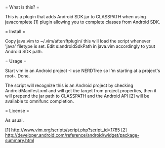 = What is this? =

This is a plugin that adds Android SDK jar to CLASSPATH when using javacomplete [1] plugin allowing you to complete classes from Android SDK.


= Install =

Copy java.vim to ~/.vim/after/ftplugin/ this will load the script whenever 'java' filetype is set.
Edit s:androidSdkPath in java.vim accordingly to yout Android SDK path.


= Usage =

Start vim in an Android project -I use NERDTree so I'm starting at a project's root-. Done.

The script will recognize this is an Android project by checking AndroidManifest.xml and will get the target from project.properties, then it will prepend the jar path to CLASSPATH and the Android API [2] will be available to omnifunc completion.


= License =

As usual.


[1] http://www.vim.org/scripts/script.php?script_id=1785
[2] http://developer.android.com/reference/android/widget/package-summary.html
